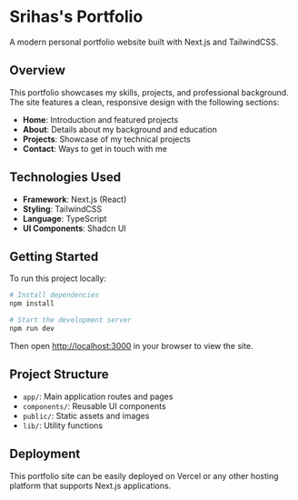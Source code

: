 # Srihas's Portfolio

A modern personal portfolio website built with Next.js and TailwindCSS.

## Overview

This portfolio showcases my skills, projects, and professional background. The site features a clean, responsive design with the following sections:

- **Home**: Introduction and featured projects
- **About**: Details about my background and education
- **Projects**: Showcase of my technical projects
- **Contact**: Ways to get in touch with me

## Technologies Used

- **Framework**: Next.js (React)
- **Styling**: TailwindCSS
- **Language**: TypeScript
- **UI Components**: Shadcn UI

## Getting Started

To run this project locally:

```bash
# Install dependencies
npm install

# Start the development server
npm run dev
```

Then open [http://localhost:3000](http://localhost:3000) in your browser to view the site.

## Project Structure

- `app/`: Main application routes and pages
- `components/`: Reusable UI components
- `public/`: Static assets and images
- `lib/`: Utility functions

## Deployment

This portfolio site can be easily deployed on Vercel or any other hosting platform that supports Next.js applications.
